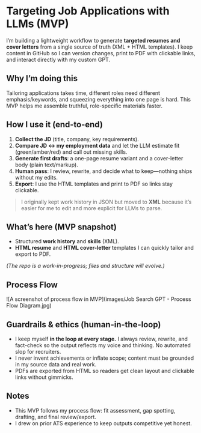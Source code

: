 # Targeting Job Applications with LLMs (MVP)

I’m building a lightweight workflow to generate **targeted resumes and cover letters** from a single source of truth (XML + HTML templates). I keep content in GitHub so I can version changes, print to PDF with clickable links, and interact directly with my custom GPT.

## Why I’m doing this

Tailoring applications takes time, different roles need different emphasis/keywords, and squeezing everything into one page is hard. This MVP helps me assemble truthful, role-specific materials faster.

## How I use it (end-to-end)

1. **Collect the JD** (title, company, key requirements).
2. **Compare JD ↔ my employment data** and let the LLM estimate fit (green/amber/red) and call out missing skills.
3. **Generate first drafts**: a one-page resume variant and a cover-letter body (plain text/markup).
4. **Human pass**: I review, rewrite, and decide what to keep—nothing ships without my edits.
5. **Export**: I use the HTML templates and print to PDF so links stay clickable.

> I originally kept work history in JSON but moved to **XML** because it’s easier for me to edit and more explicit for LLMs to parse.

## What’s here (MVP snapshot)

- Structured **work history** and **skills** (XML).
- **HTML resume** and **HTML cover-letter** templates I can quickly tailor and export to PDF.

*(The repo is a work-in-progress; files and structure will evolve.)*

## Process Flow
![A screenshot of process flow in MVP](images/Job Search GPT - Process Flow Diagram.jpg)

## Guardrails & ethics (human-in-the-loop)
- I keep myself **in the loop at every stage.** I always review, rewrite, and fact-check so the output reflects my voice and thinking. No automated slop for recruiters.
- I never invent achievements or inflate scope; content must be grounded in my source data and real work.
- PDFs are exported from HTML so readers get clean layout and clickable links without gimmicks.

## Notes

- This MVP follows my process flow: fit assessment, gap spotting, drafting, and final review/export.
- I drew on prior ATS experience to keep outputs competitive yet honest.
